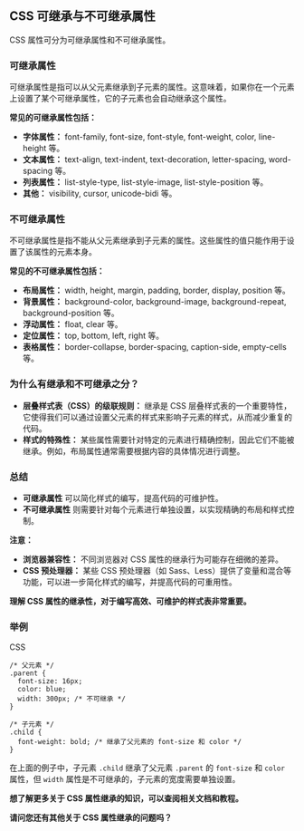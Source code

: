## CSS 可继承与不可继承属性

CSS 属性可分为可继承属性和不可继承属性。

### 可继承属性

可继承属性是指可以从父元素继承到子元素的属性。这意味着，如果你在一个元素上设置了某个可继承属性，它的子元素也会自动继承这个属性。

**常见的可继承属性包括：**

- **字体属性：** font-family, font-size, font-style, font-weight, color, line-height 等。
- **文本属性：** text-align, text-indent, text-decoration, letter-spacing, word-spacing 等。
- **列表属性：** list-style-type, list-style-image, list-style-position 等。
- **其他：** visibility, cursor, unicode-bidi 等。

### 不可继承属性

不可继承属性是指不能从父元素继承到子元素的属性。这些属性的值只能作用于设置了该属性的元素本身。

**常见的不可继承属性包括：**

- **布局属性：** width, height, margin, padding, border, display, position 等。
- **背景属性：** background-color, background-image, background-repeat, background-position 等。
- **浮动属性：** float, clear 等。
- **定位属性：** top, bottom, left, right 等。
- **表格属性：** border-collapse, border-spacing, caption-side, empty-cells 等。

### 为什么有继承和不可继承之分？

- **层叠样式表（CSS）的级联规则：** 继承是 CSS 层叠样式表的一个重要特性，它使得我们可以通过设置父元素的样式来影响子元素的样式，从而减少重复的代码。
- **样式的特殊性：** 某些属性需要针对特定的元素进行精确控制，因此它们不能被继承。例如，布局属性通常需要根据内容的具体情况进行调整。

### 总结

- **可继承属性** 可以简化样式的编写，提高代码的可维护性。
- **不可继承属性** 则需要针对每个元素进行单独设置，以实现精确的布局和样式控制。

**注意：**

- **浏览器兼容性：** 不同浏览器对 CSS 属性的继承行为可能存在细微的差异。
- **CSS 预处理器：** 某些 CSS 预处理器（如 Sass、Less）提供了变量和混合等功能，可以进一步简化样式的编写，并提高代码的可重用性。

**理解 CSS 属性的继承性，对于编写高效、可维护的样式表非常重要。**

### 举例

CSS

```
/* 父元素 */
.parent {
  font-size: 16px;
  color: blue;
  width: 300px; /* 不可继承 */
}

/* 子元素 */
.child {
  font-weight: bold; /* 继承了父元素的 font-size 和 color */
}
```

在上面的例子中，子元素 `.child` 继承了父元素 `.parent` 的 `font-size` 和 `color` 属性，但 `width` 属性是不可继承的，子元素的宽度需要单独设置。

**想了解更多关于 CSS 属性继承的知识，可以查阅相关文档和教程。**

**请问您还有其他关于 CSS 属性继承的问题吗？**